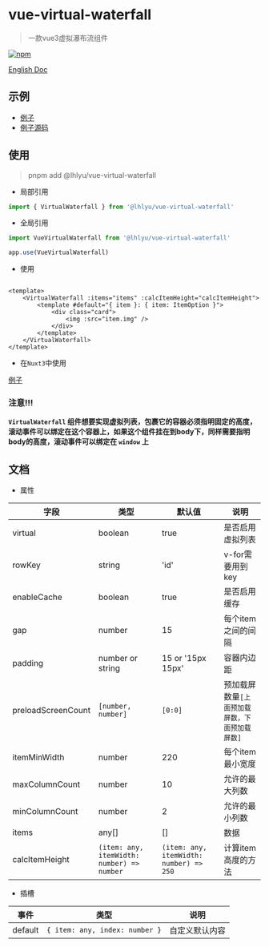 # vue-virtual-waterfall

> 一款vue3虚拟瀑布流组件

[![npm](https://img.shields.io/npm/v/%40lhlyu%2Fvue-virtual-waterfall)](https://www.npmjs.com/package/@lhlyu/vue-virtual-waterfall)

[English Doc](./README.md)

## 示例

- [例子](https://waterfall.tatakai.top)
- [例子源码](./src/example/Example.vue)

## 使用

> pnpm add @lhlyu/vue-virtual-waterfall

- 局部引用

```ts
import { VirtualWaterfall } from '@lhlyu/vue-virtual-waterfall'
```

- 全局引用

```ts
import VueVirtualWaterfall from '@lhlyu/vue-virtual-waterfall'

app.use(VueVirtualWaterfall)
```

- 使用

```vue

<template>
    <VirtualWaterfall :items="items" :calcItemHeight="calcItemHeight">
        <template #default="{ item }: { item: ItemOption }">
            <div class="card">
                <img :src="item.img" />
            </div>
        </template>
    </VirtualWaterfall>
</template>
```

- 在`Nuxt3`中使用

[例子](https://codesandbox.io/p/devbox/vue-virtual-waterfall-nuxt-demo-h7g569)

### 注意!!!

**`VirtualWaterfall`
组件想要实现虚拟列表，包裹它的容器必须指明固定的高度，滚动事件可以绑定在这个容器上，如果这个组件挂在到body下，同样需要指明body的高度，滚动事件可以绑定在
`window`
上**

## 文档

- 属性

| 字段                 | 类型                                         | 默认值                                     | 说明                        |
|--------------------|--------------------------------------------|-----------------------------------------|---------------------------|
| virtual            | boolean                                    | true                                    | 是否启用虚拟列表                  |
| rowKey             | string                                     | 'id'                                    | v-for需要用到key              |
| enableCache        | boolean                                    | true                                    | 是否启用缓存                    |
| gap                | number                                     | 15                                      | 每个item之间的间隔               |
| padding            | number or string                           | 15 or '15px 15px'                       | 容器内边距                     |
| preloadScreenCount | `[number, number]`                         | `[0:0]`                                 | 预加载屏数量`[上面预加载屏数，下面预加载屏数]` |
| itemMinWidth       | number                                     | 220                                     | 每个item最小宽度                |
| maxColumnCount     | number                                     | 10                                      | 允许的最大列数                   |
| minColumnCount     | number                                     | 2                                       | 允许的最小列数                   |
| items              | any[]                                      | []                                      | 数据                        |
| calcItemHeight     | `(item: any, itemWidth: number) => number` | `(item: any, itemWidth: number) => 250` | 计算item高度的方法               |

- 插槽

| 事件      | 类型                             | 说明      |
|---------|--------------------------------|---------|
| default | `{ item: any, index: number }` | 自定义默认内容 |
